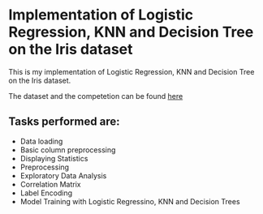 # Implementation of Logistic Regression, KNN and Decision Tree on the Iris dataset

This is my implementation of Logistic Regression, KNN and Decision Tree on the Iris dataset.

The dataset and the competetion can be found <a href="https://www.kaggle.com/uciml/iris">here</a>

## Tasks performed are:

<ul>
<li>Data loading</li>
<li> Basic column preprocessing</li>
<li>Displaying Statistics</li>
<li>Preprocessing</li>
<li>Exploratory Data Analysis</li>
<li>Correlation Matrix</li>
<li>Label Encoding</li>
<li>Model Training with Logistic Regressino, KNN and Decision Trees</li>
</ul>